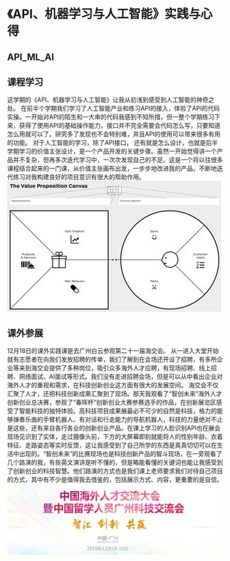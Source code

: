 # 《API、机器学习与人工智能》实践与心得
## API_ML_AI
## 课程学习
这学期的《API、机器学习与人工智能》让我从初浅到感受到人工智能的神奇之处。
在前半个学期我们学习了人工智能产业和练习API的接入，体验了API的代码实操。一开始对API的陌生和一大串的代码我感到不知所措，但一整个学期练习下来，获得了使用API的基础操作能力，接口并不完全需要会代码怎么写，只要知道怎么用就可以了。研究多了发现也不会特别难，并且API的使用可以带来很多有用的功能。
对于人工智能的学习，除了API接口， 还有就是怎么设计，也就是后半学期学习的价值主张设计，是一个产品开发的关键步骤。虽然一开始觉得讲一个产品并不复杂，但再多次迭代学习中，一次次发现自己的不足。这是一个将以往很多课程结合起来的一门课，从价值主张画布出发，一步步地改进我的产品。不断地迭代练习对我构建良好的项目意识有很大的帮助作用。
![价值主张画布](https://github.com/NFUNM082/API-Experience/blob/master/images/价值主张画布.png)
## 课外参展
12月18日的课外实践课是去广州白云参观第二十一届海交会。
从一进入大堂开始就有志愿者在向我们发放招聘的传单，我们了解到在会场还开设了招聘，有多所企业等来到海交会提供了多种岗位，吸引众多海外人才应聘，有现场招聘、线上招聘、网络面试、AI面试等形式。我们没有走进招聘会场，但是可以从中看出企业对海外人才的重视和需求，在科技创新创业这方面有很大的发展空间。
海交会不仅汇聚了人才，还把科技创新成果汇聚到了现场。那天我观看了“智创未来”海外人才创新创业总决赛，参观了“春晖杯“创新创业大赛参赛选手的作品，在创新展览区感受了智能科技的独特体验。高科技项目成果展最必不可少的自然是科技，格力的能够弹奏乐曲的手臂机器人、有对话和行走能力的导航机器人，科技的力量绝对不止是这些，还有来自各行各业的创新创业产品。在课上学习的人脸识别API也在展会现场见识到了实体，走过摄像头前，下方的大屏幕即刻就能将人的性别年龄、衣着特征、走路姿态等实时反馈，这让我感受到了自己所学的东西是真真切切可以在生活中出现的。“智创未来”的比赛现场也是科技创新产品的智斗现场，在一旁观看了几个路演的我，有些英文演讲是听不懂的，但是略能看懂的关键词也能让我感受到了创新创业的科技智慧。他们路演的方式也是我们课上老师要求我们对待自己项目的方式，其中有不少是值得我去借鉴的，包括展示方式、内容，更重要的是自信。
![2019海交会](https://github.com/NFUNM082/API-Experience/blob/master/images/%E6%B5%B7%E4%BA%A4%E4%BC%9A.png)
